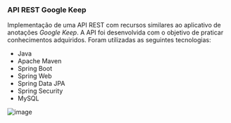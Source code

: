 ### API REST Google Keep

Implementação de uma API REST com recursos similares ao aplicativo de anotações _Google Keep_. A API foi desenvolvida com o objetivo de praticar conhecimentos adquiridos. Foram utilizadas as seguintes tecnologias:

- Java
- Apache Maven
- Spring Boot 
- Spring Web
- Spring Data JPA
- Spring Security
- MySQL

![image](https://user-images.githubusercontent.com/62680318/112052285-b4541600-8b31-11eb-88e7-7c5efab0e20e.png)

